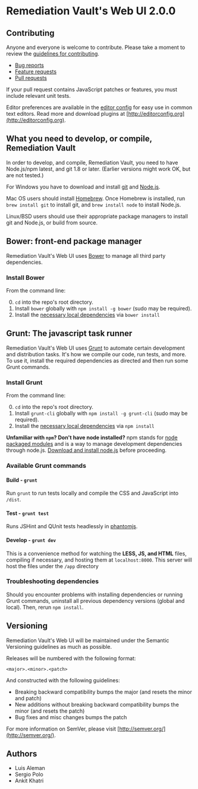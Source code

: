 # Remediation Vault's Web UI 2.0.0

## Contributing

Anyone and everyone is welcome to contribute. Please take a moment to review the [guidelines for contributing](CONTRIBUTING.md).

* [Bug reports](CONTRIBUTING.md#bugs)
* [Feature requests](CONTRIBUTING.md#features)
* [Pull requests](CONTRIBUTING.md#pull-requests)

If your pull request contains JavaScript patches or features, you must include relevant unit tests.

Editor preferences are available in the [editor config](.editorconfig) for easy use in common text editors. Read more and download plugins at [http://editorconfig.org](http://editorconfig.org).

## What you need to develop, or compile, Remediation Vault

In order to develop, and compile, Remediation Vault, you need to have Node.js/npm latest, and git 1.8 or later. (Earlier versions might work OK, but are not tested.)

For Windows you have to download and install [git](http://git-scm.com/downloads) and [Node.js](http://nodejs.org/download/).

Mac OS users should install [Homebrew](http://mxcl.github.com/homebrew/). Once Homebrew is installed, run `brew install git` to install git,
and `brew install node` to install Node.js.

Linux/BSD users should use their appropriate package managers to install git and Node.js, or build from source.

## Bower: front-end package manager

Remediation Vault's Web UI uses [Bower](http://bower.io) to manage all third party dependencies.

### Install Bower

From the command line:

0. `cd` into the repo's root directory.
1. Install `bower` globally with `npm install -g bower` (sudo may be required).
2. Install the [necessary local dependencies](bower.json) via `bower install`

## Grunt: The javascript task runner

Remediation Vault's Web UI uses [Grunt](http://gruntjs.com/) to automate certain development and distribution tasks. It's how we compile our code, run tests, and more. To use it, install the required dependencies as directed and then run some Grunt commands.

### Install Grunt

From the command line:

0. `cd` into the repo's root directory.
1. Install `grunt-cli` globally with `npm install -g grunt-cli`  (sudo may be required).
2. Install the [necessary local dependencies](package.json) via `npm install`

**Unfamiliar with `npm`? Don't have node installed?** npm stands for [node packaged modules](http://npmjs.org/) and is a way to manage development dependencies through node.js. [Download and install node.js](http://nodejs.org/download/) before proceeding.

### Available Grunt commands

#### Build - `grunt`
Run `grunt` to run tests locally and compile the CSS and JavaScript into `/dist`.

#### Test - `grunt test`
Runs JSHint and QUnit tests headlessly in [phantomjs](https://github.com/ariya/phantomjs/).

#### Develop - `grunt dev`
This is a convenience method for watching the **LESS, JS, and HTML** files, compiling if necessary, and hosting them at `localhost:8000`. This server will host the files under the `/app` directory

### Troubleshooting dependencies

Should you encounter problems with installing dependencies or running Grunt commands, uninstall all previous dependency versions (global and local). Then, rerun `npm install`.

## Versioning

Remediation Vault's Web UI will be maintained under the Semantic Versioning guidelines as much as possible.

Releases will be numbered with the following format:

`<major>.<minor>.<patch>`

And constructed with the following guidelines:

* Breaking backward compatibility bumps the major (and resets the minor and patch)
* New additions without breaking backward compatibility bumps the minor (and resets the patch)
* Bug fixes and misc changes bumps the patch

For more information on SemVer, please visit [http://semver.org/](http://semver.org/).

## Authors

- Luis Aleman
- Sergio Polo
- Ankit Khatri
